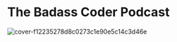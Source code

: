 # The Badass Coder Podcast 

![cover-f12235278d8c0273c1e90e5c14c3d46e](https://user-images.githubusercontent.com/20372701/46922673-92f2b580-cfda-11e8-9e9b-7e539786e88a.jpg)

